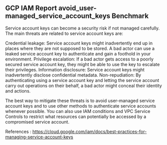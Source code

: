 ## GCP IAM Report avoid_user-managed_service_account_keys Benchmark

Service account keys can become a security risk if not managed carefully. The main threats are related to service account keys are:

Credential leakage: Service account keys might inadvertently end up in places where they are not supposed to be stored. A bad actor can use a leaked service account key to authenticate and gain a foothold in your environment.
Privilege escalation: If a bad actor gets access to a poorly secured service account key, they might be able to use the key to escalate their privileges.
Information disclosure: Service account keys might inadvertently disclose confidential metadata.
Non-repudiation: By authenticating using a service account key and letting the service account carry out operations on their behalf, a bad actor might conceal their identity and actions.

The best way to mitigate these threats is to avoid user-managed service account keys and to use other methods to authenticate service accounts whenever possible. You can also use IAM conditions and VPC Service Controls to restrict what resources can potentially be accessed by a compromised service account.

References : https://cloud.google.com/iam/docs/best-practices-for-managing-service-account-keys

